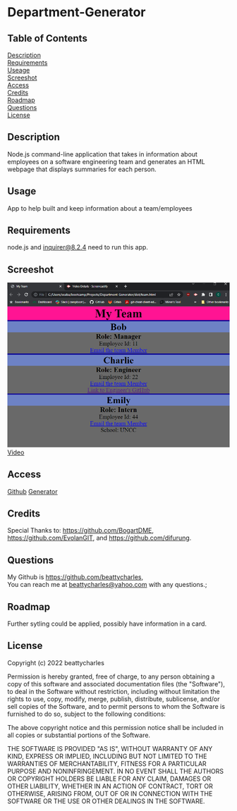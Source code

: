 # Department-Generator

## Table of Contents
[Description](#description)<br>
[Requirements](#requirments)<br>
[Useage](#usage)<br>
[Screeshot](#screeshot)<br>
[Access](#access)<br>
[Credits](#credits)<br>
[Roadmap](#roadmap)<br>
[Questions](#questions)<br>
[License](#license)

## Description
 Node.js command-line application that takes in information about employees on a software engineering team and generates an HTML webpage that displays summaries for each person.

## Usage
App to help built and keep information about a team/employees

## Requirements
node.js and inquirer@8.2.4 need to run this app.

## Screeshot
![Screenshot](./dist/Gencapture.PNG)
[Video](https://drive.google.com/file/d/1aT09wnhbHK0UzAh-cbOQWCQLSUqPSJzx/view)

## Access

[Github](https://www.github.com/beattycharles)
[Generator](https://github.com/beattycharles/Department-Generator)

## Credits
Special Thanks to: https://github.com/BogartDME, https://github.com/EvolanGIT, and https://github.com/difurung.

  ## Questions
  My Github is https://github.com/beattycharles, <br>
 You can reach me at beattycharles@yahoo.com with any questions.;

## Roadmap
Further sytling could be applied, possibly have information in a card.

## License
Copyright (c) 2022 beattycharles

Permission is hereby granted, free of charge, to any person obtaining a copy
of this software and associated documentation files (the "Software"), to deal
in the Software without restriction, including without limitation the rights
to use, copy, modify, merge, publish, distribute, sublicense, and/or sell
copies of the Software, and to permit persons to whom the Software is
furnished to do so, subject to the following conditions:

The above copyright notice and this permission notice shall be included in all
copies or substantial portions of the Software.

THE SOFTWARE IS PROVIDED "AS IS", WITHOUT WARRANTY OF ANY KIND, EXPRESS OR
IMPLIED, INCLUDING BUT NOT LIMITED TO THE WARRANTIES OF MERCHANTABILITY,
FITNESS FOR A PARTICULAR PURPOSE AND NONINFRINGEMENT. IN NO EVENT SHALL THE
AUTHORS OR COPYRIGHT HOLDERS BE LIABLE FOR ANY CLAIM, DAMAGES OR OTHER
LIABILITY, WHETHER IN AN ACTION OF CONTRACT, TORT OR OTHERWISE, ARISING FROM,
OUT OF OR IN CONNECTION WITH THE SOFTWARE OR THE USE OR OTHER DEALINGS IN THE
SOFTWARE.
